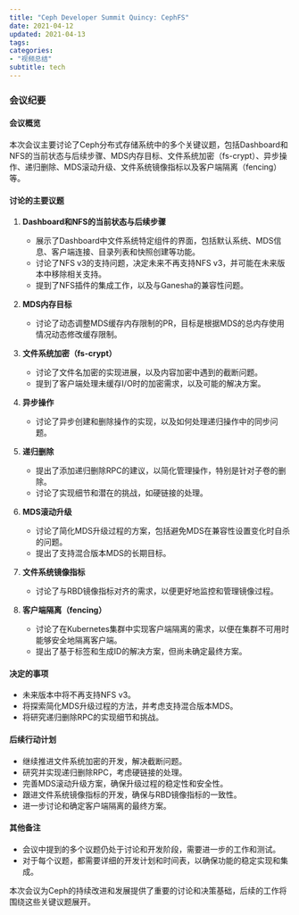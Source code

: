 ```yaml
---
title: "Ceph Developer Summit Quincy: CephFS"
date: 2021-04-12
updated: 2021-04-13
tags:
categories:
- "视频总结"
subtitle: tech
---
```



### 会议纪要

#### 会议概览
本次会议主要讨论了Ceph分布式存储系统中的多个关键议题，包括Dashboard和NFS的当前状态与后续步骤、MDS内存目标、文件系统加密（fs-crypt）、异步操作、递归删除、MDS滚动升级、文件系统镜像指标以及客户端隔离（fencing）等。

#### 讨论的主要议题
1. **Dashboard和NFS的当前状态与后续步骤**
   - 展示了Dashboard中文件系统特定组件的界面，包括默认系统、MDS信息、客户端连接、目录列表和快照创建等功能。
   - 讨论了NFS v3的支持问题，决定未来不再支持NFS v3，并可能在未来版本中移除相关支持。
   - 提到了NFS插件的集成工作，以及与Ganesha的兼容性问题。

2. **MDS内存目标**
   - 讨论了动态调整MDS缓存内存限制的PR，目标是根据MDS的总内存使用情况动态修改缓存限制。

3. **文件系统加密（fs-crypt）**
   - 讨论了文件名加密的实现进展，以及内容加密中遇到的截断问题。
   - 提到了客户端处理未缓存I/O时的加密需求，以及可能的解决方案。

4. **异步操作**
   - 讨论了异步创建和删除操作的实现，以及如何处理递归操作中的同步问题。

5. **递归删除**
   - 提出了添加递归删除RPC的建议，以简化管理操作，特别是针对子卷的删除。
   - 讨论了实现细节和潜在的挑战，如硬链接的处理。

6. **MDS滚动升级**
   - 讨论了简化MDS升级过程的方案，包括避免MDS在兼容性设置变化时自杀的问题。
   - 提出了支持混合版本MDS的长期目标。

7. **文件系统镜像指标**
   - 讨论了与RBD镜像指标对齐的需求，以便更好地监控和管理镜像过程。

8. **客户端隔离（fencing）**
   - 讨论了在Kubernetes集群中实现客户端隔离的需求，以便在集群不可用时能够安全地隔离客户端。
   - 提出了基于标签和生成ID的解决方案，但尚未确定最终方案。

#### 决定的事项
- 未来版本中将不再支持NFS v3。
- 将探索简化MDS升级过程的方法，并考虑支持混合版本MDS。
- 将研究递归删除RPC的实现细节和挑战。

#### 后续行动计划
- 继续推进文件系统加密的开发，解决截断问题。
- 研究并实现递归删除RPC，考虑硬链接的处理。
- 完善MDS滚动升级方案，确保升级过程的稳定性和安全性。
- 跟进文件系统镜像指标的开发，确保与RBD镜像指标的一致性。
- 进一步讨论和确定客户端隔离的最终方案。

#### 其他备注
- 会议中提到的多个议题仍处于讨论和开发阶段，需要进一步的工作和测试。
- 对于每个议题，都需要详细的开发计划和时间表，以确保功能的稳定实现和集成。

本次会议为Ceph的持续改进和发展提供了重要的讨论和决策基础，后续的工作将围绕这些关键议题展开。